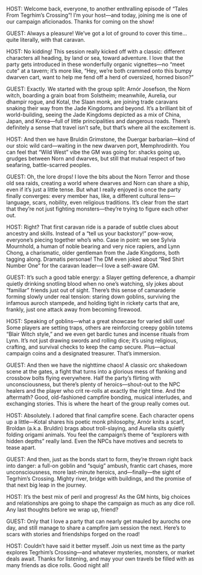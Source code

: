 HOST: Welcome back, everyone, to another enthralling episode of “Tales From Tegrhim’s Crossing”! I’m your host—and today, joining me is one of our campaign aficionados. Thanks for coming on the show!

GUEST: Always a pleasure! We’ve got a lot of ground to cover this time… quite literally, with that caravan.

HOST: No kidding! This session really kicked off with a classic: different characters all heading, by land or sea, toward adventure. I love that the party gets introduced in these wonderfully organic vignettes—no “meet cute” at a tavern; it’s more like, “Hey, we’re both crammed onto this bumpy dwarven cart, want to help me fend off a herd of oversized, horned bison?”

GUEST: Exactly. We started with the group split: Arnór Josefson, the Norn witch, boarding a grain boat from Solstheim; meanwhile, Aurelia, our dhampir rogue, and Kotal, the Slaan monk, are joining trade caravans snaking their way from the Jade Kingdoms and beyond. It’s a brilliant bit of world-building, seeing the Jade Kingdoms depicted as a mix of China, Japan, and Korea—full of little principalities and dangerous roads. There’s definitely a sense that travel isn’t safe, but that’s where all the excitement is.

HOST: And then we have Bruldin Grimstone, the Duergar barbarian—kind of our stoic wild card—waiting in the new dwarven port, Memphrodirith. You can feel that “Wild West” vibe the GM was going for: shacks going up, grudges between Norn and dwarves, but still that mutual respect of two seafaring, battle-scarred peoples.

GUEST: Oh, the lore drops! I love the bits about the Norn Terror and those old sea raids, creating a world where dwarves and Norn can share a ship, even if it’s just a little tense. But what I really enjoyed is once the party finally converges: every member has, like, a different cultural lens—language, scars, nobility, even religious traditions. It’s clear from the start that they’re not just fighting monsters—they’re trying to figure each other out.

HOST: Right? That first caravan ride is a parade of subtle clues about ancestry and skills. Instead of a “tell us your backstory!” pow-wow, everyone’s piecing together who’s who. Case in point: we see Sylvia Mournhold, a human of noble bearing and very nice rapiers, and Lynn Chong, a charismatic, older gentleman from the Jade Kingdoms, both tagging along. Dramatis personae! The DM even joked about “Red Shirt Number One” for the caravan leader—I love a self-aware GM.

GUEST: It’s such a good table energy: a Slayer getting deference, a dhampir quietly drinking snotling blood when no one’s watching, sly jokes about “familiar” friends just out of sight. There’s this sense of camaraderie forming slowly under real tension: staring down goblins, surviving the infamous auroch stampede, and holding tight in rickety carts that are, frankly, just one attack away from becoming firewood.

HOST: Speaking of goblins—what a great showcase for varied skill use! Some players are setting traps, others are reinforcing creepy goblin totems “Blair Witch style,” and we even get bardic tunes and incense rituals from Lynn. It’s not just drawing swords and rolling dice; it’s using religious, crafting, and survival checks to keep the camp secure. Plus—actual campaign coins and a designated treasurer. That’s immersion.

GUEST: And then we have the nighttime chaos! A classic orc shakedown scene at the gates, a fight that turns into a glorious mess of flanking and crossbow bolts flying everywhere. Half the party’s flirting with unconsciousness, but there’s plenty of heroics—shout-out to the NPC healers and the player who crit re-rolls at exactly the right time. And the aftermath? Good, old-fashioned campfire bonding, musical interludes, and exchanging stories. This is where the heart of the group really comes out.

HOST: Absolutely. I adored that final campfire scene. Each character opens up a little—Kotal shares his poetic monk philosophy, Arnór knits a scarf, Broldan (a.k.a. Bruldin) brags about troll-slaying, and Aurelia sits quietly folding origami animals. You feel the campaign’s theme of “explorers with hidden depths” really land. Even the NPCs have motives and secrets to tease apart.

GUEST: And then, just as the bonds start to form, they’re thrown right back into danger: a full-on goblin and “squig” ambush, frantic cart chases, more unconsciousness, more last-minute heroics, and—finally—the sight of Tegrhim’s Crossing. Mighty river, bridge with buildings, and the promise of that next big leap in the journey.

HOST: It’s the best mix of peril and progress! As the GM hints, big choices and relationships are going to shape the campaign as much as any dice roll. Any last thoughts before we wrap up, friend?

GUEST: Only that I love a party that can nearly get mauled by aurochs one day, and still manage to share a campfire jam session the next. Here’s to scars with stories and friendships forged on the road!

HOST: Couldn’t have said it better myself. Join us next time as the party explores Tegrhim’s Crossing—and whatever mysteries, monsters, or market deals await. Thanks for listening, and may your own travels be filled with as many friends as dice rolls. Good night all!